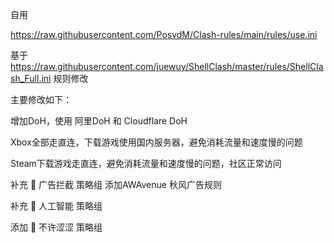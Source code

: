 自用

https://raw.githubusercontent.com/PosvdM/Clash-rules/main/rules/use.ini

基于 https://raw.githubusercontent.com/juewuy/ShellClash/master/rules/ShellClash_Full.ini 规则修改

主要修改如下：

增加DoH，使用 阿里DoH 和 Cloudflare DoH

Xbox全部走直连，下载游戏使用国内服务器，避免消耗流量和速度慢的问题

Steam下载游戏走直连，避免消耗流量和速度慢的问题，社区正常访问

补充 🛑 广告拦截 策略组
添加AWAvenue 秋风广告规则

补充 🤖 人工智能 策略组

添加 🥵 不许涩涩 策略组
